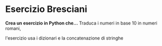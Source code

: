# Esercizio Bresciani
**Crea un esercizio in Python che...**
Traduca i numeri in base 10 in numeri romani,

l'esercizio usa i dizionari e la concatenazione di stringhe

